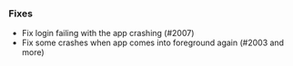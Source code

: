 ### Fixes

- Fix login failing with the app crashing (#2007)
- Fix some crashes when app comes into foreground again (#2003 and more)
